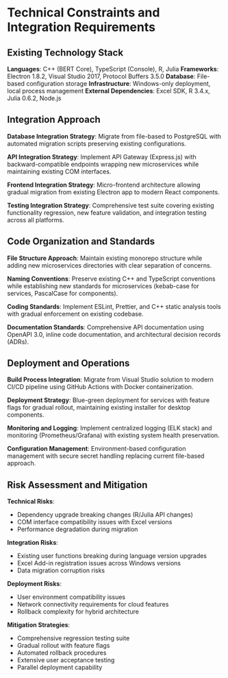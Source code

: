 # Technical Constraints and Integration Requirements

## Existing Technology Stack
**Languages**: C++ (BERT Core), TypeScript (Console), R, Julia
**Frameworks**: Electron 1.8.2, Visual Studio 2017, Protocol Buffers 3.5.0
**Database**: File-based configuration storage
**Infrastructure**: Windows-only deployment, local process management
**External Dependencies**: Excel SDK, R 3.4.x, Julia 0.6.2, Node.js

## Integration Approach
**Database Integration Strategy**: Migrate from file-based to PostgreSQL with automated migration scripts preserving existing configurations.

**API Integration Strategy**: Implement API Gateway (Express.js) with backward-compatible endpoints wrapping new microservices while maintaining existing COM interfaces.

**Frontend Integration Strategy**: Micro-frontend architecture allowing gradual migration from existing Electron app to modern React components.

**Testing Integration Strategy**: Comprehensive test suite covering existing functionality regression, new feature validation, and integration testing across all platforms.

## Code Organization and Standards
**File Structure Approach**: Maintain existing monorepo structure while adding new microservices directories with clear separation of concerns.

**Naming Conventions**: Preserve existing C++ and TypeScript conventions while establishing new standards for microservices (kebab-case for services, PascalCase for components).

**Coding Standards**: Implement ESLint, Prettier, and C++ static analysis tools with gradual enforcement on existing codebase.

**Documentation Standards**: Comprehensive API documentation using OpenAPI 3.0, inline code documentation, and architectural decision records (ADRs).

## Deployment and Operations
**Build Process Integration**: Migrate from Visual Studio solution to modern CI/CD pipeline using GitHub Actions with Docker containerization.

**Deployment Strategy**: Blue-green deployment for services with feature flags for gradual rollout, maintaining existing installer for desktop components.

**Monitoring and Logging**: Implement centralized logging (ELK stack) and monitoring (Prometheus/Grafana) with existing system health preservation.

**Configuration Management**: Environment-based configuration management with secure secret handling replacing current file-based approach.

## Risk Assessment and Mitigation
**Technical Risks**: 
- Dependency upgrade breaking changes (R/Julia API changes)
- COM interface compatibility issues with Excel versions
- Performance degradation during migration

**Integration Risks**:
- Existing user functions breaking during language version upgrades
- Excel Add-in registration issues across Windows versions
- Data migration corruption risks

**Deployment Risks**:
- User environment compatibility issues
- Network connectivity requirements for cloud features
- Rollback complexity for hybrid architecture

**Mitigation Strategies**:
- Comprehensive regression testing suite
- Gradual rollout with feature flags
- Automated rollback procedures
- Extensive user acceptance testing
- Parallel deployment capability
